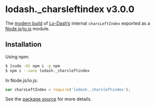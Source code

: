 # lodash._charsleftindex v3.0.0

The [modern build](https://github.com/lodash/lodash/wiki/Build-Differences) of [Lo-Dash’s](https://lodash.com/) internal `charsLeftIndex` exported as a [Node.js](http://nodejs.org/)/[io.js](https://iojs.org/) module.

## Installation

Using npm:

```bash
$ {sudo -H} npm i -g npm
$ npm i --save lodash._charsleftindex
```

In Node.js/io.js:

```js
var charsLeftIndex = require('lodash._charsleftindex');
```

See the [package source](https://github.com/lodash/lodash/blob/3.0.0-npm-packages/lodash._charsleftindex) for more details.
